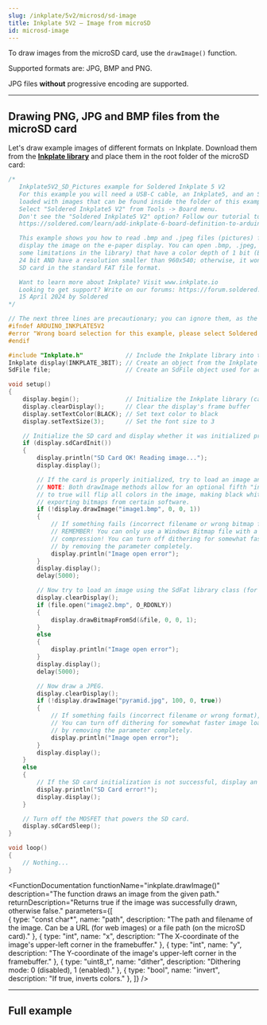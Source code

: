 ```yaml
---  
slug: /inkplate/5v2/microsd/sd-image  
title: Inkplate 5V2 – Image from microSD
id: microsd-image  
---  
```


To draw images from the microSD card, use the `drawImage()` function.

<InfoBox>Supported formats are: JPG, BMP and PNG.</InfoBox>

<WarningBox>JPG files **without** progressive encoding are supported.</WarningBox>

---  

## Drawing PNG, JPG and BMP files from the microSD card

Let's draw example images of different formats on Inkplate. Download them from the [**Inkplate library**](https://github.com/SolderedElectronics/Inkplate-Arduino-library/tree/master/examples/Inkplate5V2/Advanced/SD/Inkplate5V2_SD_Pictures) and place them in the root folder of the microSD card:

```cpp
/*
   Inkplate5V2_SD_Pictures example for Soldered Inkplate 5 V2
   For this example you will need a USB-C cable, an Inkplate5, and an SD card 
   loaded with images that can be found inside the folder of this example.
   Select "Soldered Inkplate5 V2" from Tools -> Board menu.
   Don't see the "Soldered Inkplate5 V2" option? Follow our tutorial to add it:
   https://soldered.com/learn/add-inkplate-6-board-definition-to-arduino-ide/

   This example shows you how to read .bmp and .jpeg files (pictures) from an SD card and
   display the image on the e-paper display. You can open .bmp, .jpeg, or .png files (but there are 
   some limitations in the library) that have a color depth of 1 bit (BW bitmap), 4 bit, 8 bit, or 
   24 bit AND have a resolution smaller than 960x540; otherwise, it won't fit on the screen. Format your
   SD card in the standard FAT file format.

   Want to learn more about Inkplate? Visit www.inkplate.io
   Looking to get support? Write on our forums: https://forum.soldered.com/
   15 April 2024 by Soldered
*/

// The next three lines are precautionary; you can ignore them, as the example would also work without them.
#ifndef ARDUINO_INKPLATE5V2
#error "Wrong board selection for this example, please select Soldered Inkplate5 V2 in the boards menu."
#endif

#include "Inkplate.h"            // Include the Inkplate library into the sketch
Inkplate display(INKPLATE_3BIT); // Create an object from the Inkplate library and set the library to 3-bit mode
SdFile file;                     // Create an SdFile object used for accessing files on the SD card

void setup()
{
    display.begin();             // Initialize the Inkplate library (call this function ONLY ONCE)
    display.clearDisplay();      // Clear the display's frame buffer
    display.setTextColor(BLACK); // Set text color to black
    display.setTextSize(3);      // Set the font size to 3

    // Initialize the SD card and display whether it was initialized properly.
    if (display.sdCardInit())
    {
        display.println("SD Card OK! Reading image...");
        display.display();

        // If the card is properly initialized, try to load an image and display it on the e-paper at position X=0, Y=0.
        // NOTE: Both drawImage methods allow for an optional fifth "invert" parameter. Setting this parameter
        // to true will flip all colors in the image, making black white and white black. This may be necessary when
        // exporting bitmaps from certain software.
        if (!display.drawImage("image1.bmp", 0, 0, 1))
        {
            // If something fails (incorrect filename or wrong bitmap format), write an error message on the screen.
            // REMEMBER! You can only use a Windows Bitmap file with a color depth of 1, 4, 8, or 24 bits with no
            // compression! You can turn off dithering for somewhat faster image load by changing the last 1 to 0, or
            // by removing the parameter completely.
            display.println("Image open error");
        }
        display.display();
        delay(5000);

        // Now try to load an image using the SdFat library class (for more advanced users) and display the image on the e-paper.
        display.clearDisplay();
        if (file.open("image2.bmp", O_RDONLY))
        {
            display.drawBitmapFromSd(&file, 0, 0, 1);
        }
        else
        {
            display.println("Image open error");
        }
        display.display();
        delay(5000);

        // Now draw a JPEG.
        display.clearDisplay();
        if (!display.drawImage("pyramid.jpg", 100, 0, true))
        {
            // If something fails (incorrect filename or wrong format), write an error message on the screen.
            // You can turn off dithering for somewhat faster image load by changing the fourth parameter to false, or
            // by removing the parameter completely.
            display.println("Image open error");
        }
        display.display();
    }
    else
    {
        // If the SD card initialization is not successful, display an error on the screen.
        display.println("SD Card error!");
        display.display();
    }

    // Turn off the MOSFET that powers the SD card.
    display.sdCardSleep();
}

void loop()
{
    // Nothing...
}
```

<CenteredImage src="/img/5v2/image1.png" alt="Expected output on Inkplate display" caption="Example image 1" width="1000px" />

<CenteredImage src="/img/5v2/image2.png" alt="Expected output on Inkplate display" caption="Example image 2" width="1000px" />

<CenteredImage src="/img/5v2/image3.png" alt="Expected output on Inkplate display" caption="Example image 3" width="1000px" />

<FunctionDocumentation
    functionName="inkplate.drawImage()"
    description="The function draws an image from the given path."
    returnDescription="Returns true if the image was successfully drawn, otherwise false."
    parameters={[  
    { type: "const char*", name: "path", description: "The path and filename of the image. Can be a URL (for web images) or a file path (on the microSD card)." },
    { type: "int", name: "x", description: "The X-coordinate of the image's upper-left corner in the framebuffer." },
    { type: "int", name: "y", description: "The Y-coordinate of the image's upper-left corner in the framebuffer." },
    { type: "uint8_t", name: "dither", description: "Dithering mode: 0 (disabled), 1 (enabled)." },
    { type: "bool", name: "invert", description: "If true, inverts colors." },
    ]}
/>

---  

## Full example

<QuickLink 
  title="Inkplate5V2_SD_Pictures.ino" 
  description="This example shows you how to read .bmp and .jpeg files (pictures) from the SD card and display them on the e-paper display."
  url="https://github.com/SolderedElectronics/Inkplate-Arduino-library/blob/master/examples/Inkplate5V2/Advanced/SD/Inkplate5V2_SD_Pictures/Inkplate5V2_SD_Pictures.ino" 
/>